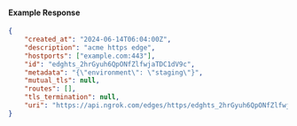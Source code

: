<!-- Code generated for API Clients. DO NOT EDIT. -->

#### Example Response

```json
{
	"created_at": "2024-06-14T06:04:00Z",
	"description": "acme https edge",
	"hostports": ["example.com:443"],
	"id": "edghts_2hrGyuh6QpONfZlfwjaTDC1dV9c",
	"metadata": "{\"environment\": \"staging\"}",
	"mutual_tls": null,
	"routes": [],
	"tls_termination": null,
	"uri": "https://api.ngrok.com/edges/https/edghts_2hrGyuh6QpONfZlfwjaTDC1dV9c"
}
```
